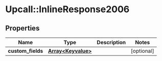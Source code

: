 # Upcall::InlineResponse2006

## Properties
Name | Type | Description | Notes
------------ | ------------- | ------------- | -------------
**custom_fields** | [**Array&lt;Keyvalue&gt;**](Keyvalue.md) |  | [optional] 


